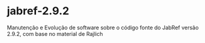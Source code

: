 jabref-2.9.2
============

Manutenção e Evolução de software sobre o código fonte do JabRef versão 2.9.2, com base no  material de Rajlich
